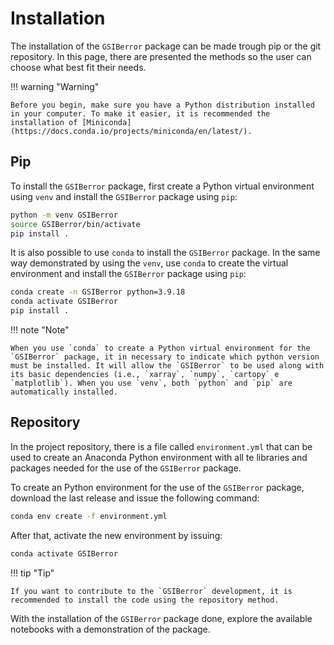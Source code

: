 # Installation

The installation of the `GSIBerror` package can be made trough pip or the git repository. In this page, there are presented the methods so the user can choose what best fit their needs.

!!! warning "Warning"

    Before you begin, make sure you have a Python distribution installed in your computer. To make it easier, it is recommended the installation of [Miniconda](https://docs.conda.io/projects/miniconda/en/latest/).

## Pip

To install the `GSIBerror` package, first create a Python virtual environment using `venv` and install the `GSIBerror` package using `pip`:

```bash linenums="1"
python -m venv GSIBerror
source GSIBerror/bin/activate
pip install .
```

It is also possible to use `conda` to install the `GSIBerror` package. In the same way demonstrated by using the `venv`, use `conda` to create the virtual environment and install the `GSIBerror` package using `pip`:

```bash linenums="1"
conda create -n GSIBerror python=3.9.18
conda activate GSIBerror
pip install .
```    

!!! note "Note"

    When you use `conda` to create a Python virtual environment for the `GSIBerror` package, it in necessary to indicate which python version must be installed. It will allow the `GSIBerror` to be used along with its basic dependencies (i.e., `xarray`, `numpy`, `cartopy` e `matplotlib`). When you use `venv`, both `python` and `pip` are automatically installed.

## Repository

In the project repository, there is a file called `environment.yml` that can be used to create an Anaconda Python environment with all te libraries and packages needed for the use of the `GSIBerror` package.

To create an Python environment for the use of the `GSIBerror` package, download the last release and issue the following command:

```bash linenums="1"
conda env create -f environment.yml
```

After that, activate the new environment by issuing:

```bash linenums="1"
conda activate GSIBerror
```

!!! tip "Tip"

    If you want to contribute to the `GSIBerror` development, it is recommended to install the code using the repository method.

With the installation of the `GSIBerror` package done, explore the available notebooks with a demonstration of the package.
